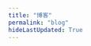 ```yaml
---
title: "博客"
permalink: "blog"
hideLastUpdated: True
---
```

<!--参考大佬的界面 https://xin-tan.com/guide/-->  
<!-- > 最近更新 👇 -->

<template>
    <div>
    <!--标签列表-->
      <div class="my-blog-head">
        <h3>标签 </h3>
        <div class="my-tag-box">
          <el-button 
            :class="{ 'select-tag': tag == selectedTag }"
            @click="myFlitter( tag )"
            v-for="tag in tags"
            type="primary"
            size="small"
            style="margin: 5px;"
            plain>{{ tag }}</el-button>
        </div>
      </div>
      <el-card :body-style="{ padding: '5px' }" v-for="(post, index) in topPublishPosts">
        <div style="padding: 14px;">
          <span><el-link :underline="false" :href="post.path" type="primary"><strong>{{ post.title }}</strong></el-link></span>
          <div v-if="post.frontmatter.tag" style="display: inline-block; float: right;">
            <el-tag 
              size="mini" 
              v-for="item in post.frontmatter.tag"
              style="margin-left: 10px;"
              type="info"
              >{{ item }}</el-tag>
          </div>
          <div class="bottom clearfix">
            <br>
            <span><small><i class="el-icon-time"></i>  {{ post.formatDay }}</small></span>
            <el-link 
              style="float: right;" 
              :href="post.path" 
              type="primary" 
              :underline="false"
            ><i class="el-icon-view"> 阅读全文</i></el-link>
          </div>
        </div>
      </el-card>
      <div @click="loadMore" class="page-guide-btn" v-show="showBtn">
        <div ref="btn">{{ btnInfo }}</div>
      </div>
    </div>
</template>

<script>
export default {
  data() {
    return {
      step: 15,
      posts: [],
      tags: [],
      page: 1,
      num: 0,
      btnInfo: '加载更多',
      showBtn: true,
      selectedTag: "blog"
    }
  },

  mounted() {
    this.posts = []
    var temp = this.$site.pages
    // 筛选标签中带有 blog 标志的文章

    for (var i = 0; i < temp.length; i++) {
      if (temp[i].frontmatter.tag) {
        var tempTag = temp[i].frontmatter.tag

        for (var j = 0; j < tempTag.length; j++){
          var isInTags = false

          for (var k = 0; k < this.tags.length; k++){
            if (tempTag[j] === this.tags[k]){
              isInTags = true
            }
          }
          if (!isInTags) {
            this.tags.push(tempTag[j])
          }
        }
        if (tempTag == 'blog' || 'blog' == tempTag[0]){
          this.posts.push(temp[i])
        }
      }
    }
    this.num = this.posts.length
  },

  computed: {
    topPublishPosts() {
      this.showBtn =  this.page * this.step < this.num
      return this.getTopKPosts(this.page * this.step)
    }
  },

  methods: {
    getTopKPosts(num) {
      const re = /.*\/(.*?)\.(html|md)/

      return this.posts
        .map(post => {
          const execs = re.exec(post.relativePath)
          return {
            ...post,
            updateTimestamp: (new Date(post.lastUpdated)).getTime(),
            filename: execs ? execs['1'] : '',
            formatDay: this.formatDate(new Date(post.lastUpdated))
          }
        })
        .sort((a, b) => b.updateTimestamp - a.updateTimestamp)
        .slice(0, num)
    },
    
    formatDate(date) {
      if (!(date instanceof Date)) {
        return 
      }

      return `${date.getFullYear()}-${date.getMonth() + 1}-${date.getDate()}`
    },

    loadMore() {
      this.page += 1
    },

    myFlitter(tag) {
      this.selectedTag = tag
      this.page = 1
      this.posts = []
      var temp = this.$site.pages

      for (var i = 0; i < temp.length; i++) {
        if (temp[i].frontmatter.tag) {
          var tempTag = temp[i].frontmatter.tag

          for (var j = 0; j < tempTag.length; j++) {
            if (tempTag[j] === tag) {
              this.posts.push(temp[i])
              break
            }
          }
        }
      }
      // console.log(this.posts)
      this.num = this.posts.length
    }
  }
}
</script>


<style scoped>
.my-tag-box {
  height: 100px;
  display: flex;
  flex-flow: row wrap;
  align-content: flex-start
}

.select-tag {
  color: white;
  background: #46BD87;
  border-color: #46BD87;
}

.el-card {
  margin-bottom: 10px;
  animation: showup .6s forwards;
}

.page-guide-btn {
  text-align: center;
  margin: 30px 0;
  animation: showup 1s forwards;
}

.page-guide-btn div {
  display: inline-block;
  color: #fff;
  background-color: #3eaf7c;
  padding: 0.6rem 1.2rem;
  border-radius: 4px;
  transition: all 0.3s ease;
  box-sizing: border-box;
  border-bottom: 1px solid #389d70;
}

.page-guide-btn div:hover {
  background-color: #4abf8a;
  cursor: pointer;
}


@keyframes showup {
  0% {
    transform: translateY(3rem);
    opacity: 0;
  }
  100% {
    transform: translateY(0);
    opacity: 1;
  }
}
</style>
